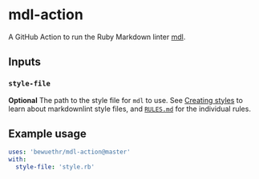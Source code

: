 # mdl-action

A GitHub Action to run the Ruby Markdown linter [mdl][1].

[1]: https://github.com/markdownlint/markdownlint

## Inputs

### `style-file`

**Optional** The path to the style file for `mdl` to use. See [Creating
styles][2] to learn about markdownlint style files, and [`RULES.md`][3] for the
individual rules.

[2]: https://github.com/markdownlint/markdownlint/blob/master/docs/creating_styles.md
[3]: https://github.com/markdownlint/markdownlint/blob/master/docs/RULES.md

## Example usage

```yml
uses: 'bewuethr/mdl-action@master'
with:
  style-file: 'style.rb'
```
